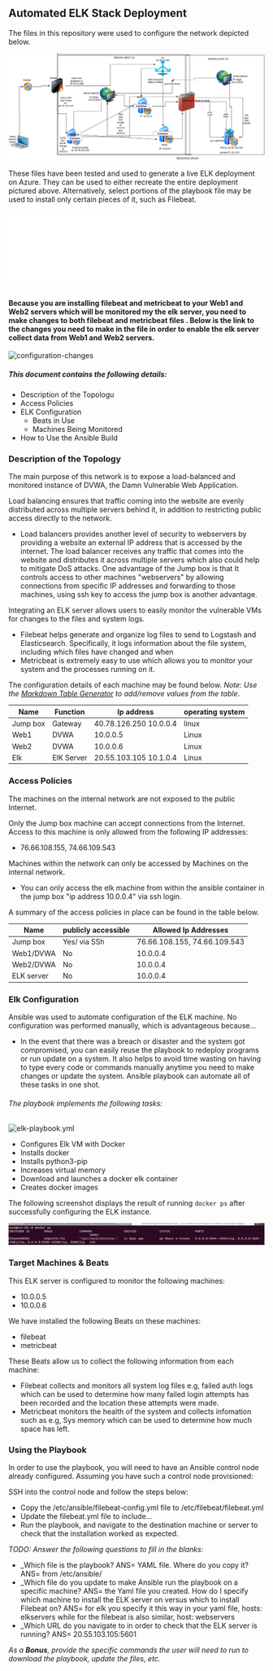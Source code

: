 ## Automated ELK Stack Deployment

The files in this repository were used to configure the network depicted below.

![TODO: Update the path with the name of your diagram](images/Cloud_N_Security.png)

These files have been tested and used to generate a live ELK deployment on Azure. They can be used to either recreate the entire deployment pictured above. Alternatively, select portions of the playbook file may be used to install only certain pieces of it, such as Filebeat.

![filebeat-playbook](images/playbook.txt)

#### Because you are installing filebeat and metricbeat to your Web1 and Web2 servers which will be monitored my the elk server, you need to make changes to both filebeat and metricbeat files . Below is the link to the changes you need to make in the file in order to enable the elk server collect data from Web1 and Web2 servers. 

![configuration-changes](images/config-changes)

##### This document contains the following details:
- Description of the Topologu
- Access Policies
- ELK Configuration
  - Beats in Use
  - Machines Being Monitored
- How to Use the Ansible Build


### Description of the Topology

The main purpose of this network is to expose a load-balanced and monitored instance of DVWA, the Damn Vulnerable Web Application.

Load balancing ensures that traffic coming into the website are evenly distributed across multiple servers behind it, in addition to restricting public access directly to the network.
- Load balancers provides another level of security to webservers by providing a website an external IP address that is accessed by the internet. The load balancer receives any traffic that comes into the website and distributes it across multiple servers which also could help to mitigate DoS attacks. One advantage of the Jump box is that It controls access to other machines "webservers" by allowing connections from specific IP addresses and forwarding to those machines, using ssh key to access the jump box is another advantage.

Integrating an ELK server allows users to easily monitor the vulnerable VMs for changes to the files and system logs.
- Filebeat helps generate and organize log files to send to Logstash and Elasticsearch. Specifically, it logs information about the file system, including which files have changed and when
- Metricbeat is extremely easy to use which allows you to monitor your system and the processes running on it.

The configuration details of each machine may be found below.
_Note: Use the [Markdown Table Generator](http://www.tablesgenerator.com/markdown_tables) to add/remove values from the table_.

| Name     | Function   | Ip address              | operating system |
|----------|------------|-------------------------|------------------|
| Jump box | Gateway    | 40.78.126.250  10.0.0.4 | linux            |
| Web1     | DVWA       | 10.0.0.5                | Linux            |
| Web2     | DVWA       | 10.0.0.6                | Linux            |
| Elk      | ElK Server | 20.55.103.105  10.1.0.4 | Linux            |

### Access Policies

The machines on the internal network are not exposed to the public Internet. 

Only the Jump box machine can accept connections from the Internet. Access to this machine is only allowed from the following IP addresses:
- 76.66.108.155, 74.66.109.543 

Machines within the network can only be accessed by Machines on the internal network.
- You can only access the elk machine from within the ansible container in the jump box "ip address 10.0.0.4" via ssh login. 

A summary of the access policies in place can be found in the table below.

| Name       | publicly accessible | Allowed Ip Addresses         |
|------------|---------------------|------------------------------|
| Jump box   | Yes/ via SSh        | 76.66.108.155, 74.66.109.543 |
| Web1/DVWA  | No                  | 10.0.0.4                     |
| Web2/DVWA  | No                  | 10.0.0.4                     |
| ELK server | No                  | 10.0.0.4                     |

### Elk Configuration

Ansible was used to automate configuration of the ELK machine. No configuration was performed manually, which is advantageous because...
- In the event that there was a breach or disaster and the system got compromised, you can easily reuse the playbook to redeploy programs or run update on a system. It also helps to avoid time wasting on having to type every code or commands manually anytime you need to make changes or update the system. Ansible playbook can automate all of these tasks in one shot.

###### The playbook implements the following tasks:
![elk-playbook.yml](images/elk-playbook.yml)

-  Configures Elk VM with Docker
-  Installs docker
-  Installs python3-pip
-  Increases virtual memory
-  Download and launches a docker elk container
-  Creates docker images


    
The following screenshot displays the result of running `docker ps` after successfully configuring the ELK instance.

![TODO: Update the path with the name of your screenshot of docker ps output](images/docker.png)

### Target Machines & Beats
This ELK server is configured to monitor the following machines:
-   10.0.0.5
-   10.0.0.6

We have installed the following Beats on these machines:
-   filebeat
-   metricbeat

These Beats allow us to collect the following information from each machine:
-  Filebeat collects and monitors all system log files e.g, failed auth logs which can be used to determine how many failed login attempts has been recorded and the location these attempts were made.
-  Metricbeat monitors the health of the system and collects infomation such as e.g, Sys memory which can be used to determine how much space has left. 

### Using the Playbook
In order to use the playbook, you will need to have an Ansible control node already configured. Assuming you have such a control node provisioned: 

SSH into the control node and follow the steps below:
- Copy the /etc/ansible/filebeat-config.yml file to  /etc/filebeat/filebeat.yml
- Update the filebeat.yml file to include...
- Run the playbook, and navigate to the destination machine or server to check that the installation worked as expected.

_TODO: Answer the following questions to fill in the blanks:_
- _Which file is the playbook? ANS= YAML file.  Where do you copy it? ANS= from /etc/ansible/
- _Which file do you update to make Ansible run the playbook on a specific machine? ANS= the Yaml file you created.   How do I specify which machine to install the ELK server on versus which to install Filebeat on? ANS= for elk you specify it this way in your yaml file, hosts: elkservers while for the filebeat is also similar, host: webservers 
- _Which URL do you navigate to in order to check that the ELK server is running? ANS= 20.55.103.105:5601


_As a **Bonus**, provide the specific commands the user will need to run to download the playbook, update the files, etc._
